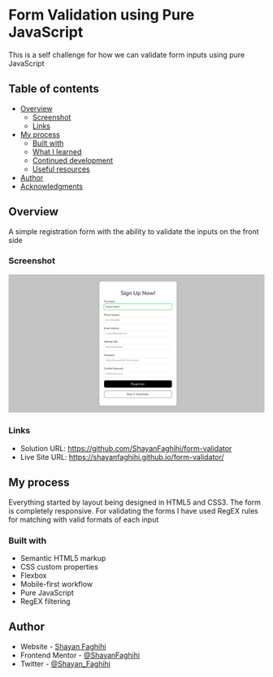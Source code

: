 # Form Validation using Pure JavaScript

This is a self challenge for how we can validate form inputs using pure JavaScript

## Table of contents

- [Overview](#overview)
  - [Screenshot](#screenshot)
  - [Links](#links)
- [My process](#my-process)
  - [Built with](#built-with)
  - [What I learned](#what-i-learned)
  - [Continued development](#continued-development)
  - [Useful resources](#useful-resources)
- [Author](#author)
- [Acknowledgments](#acknowledgments)

## Overview
A simple registration form with the ability to validate the inputs on the front side

### Screenshot

![Design preview for the Form Validator](./Form-Validator.png)


### Links

- Solution URL: https://github.com/ShayanFaghihi/form-validator
- Live Site URL: https://shayanfaghihi.github.io/form-validator/

## My process
Everything started by layout being designed in HTML5 and CSS3. The form is completely responsive. For validating the forms I have used RegEX rules for matching with valid formats of each input

### Built with

- Semantic HTML5 markup
- CSS custom properties
- Flexbox
- Mobile-first workflow
- Pure JavaScript
- RegEX filtering


## Author

- Website - [Shayan Faghihi](https://shayan-faghihi.ir)
- Frontend Mentor - [@ShayanFaghihi](https://www.frontendmentor.io/profile/ShayanFaghihi)
- Twitter - [@Shayan_Faghihi](https://twitter.com/Shayan_Faghihi)
